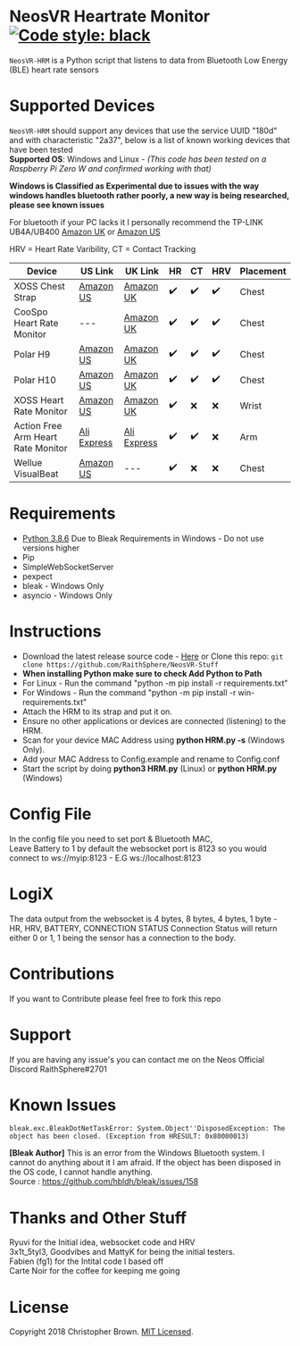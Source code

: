 # NeosVR Heartrate Monitor [![Code style: black](https://img.shields.io/badge/code%20style-black-000000.svg)](https://github.com/psf/black)

`NeosVR-HRM` is a Python script that listens to data from Bluetooth Low Energy (BLE) heart rate sensors 

# Supported Devices
`NeosVR-HRM` should support any devices that use the service UUID "180d" and with characteristic "2a37", below is a list of known working devices that have been tested
<BR><B>Supported OS</B>: Windows and Linux - *(This code has been tested on a Raspberry Pi Zero W and confirmed working with that)*
  
__Windows is Classified as Experimental due to issues with the way windows handles bluetooth rather poorly, a new way is being researched, please see known issues__
  
For bluetooth if your PC lacks it I personally recommend the TP-LINK UB4A/UB400 [Amazon UK](https://www.amazon.co.uk/TP-LINK-UB4A-Bluetooth-Computer-Receiver/dp/B07YLDVM6B/) or [Amazon US](https://www.amazon.com/TP-Link-Bluetooth-Receiver-Controllers-UB400/dp/B07V1SZCY6/)

HRV = Heart Rate Varibility, CT = Contact Tracking

Device | US Link | UK Link | HR | CT | HRV | Placement
--- | --- | --- | --- | --- | --- | ---
XOSS Chest Strap | [Amazon US](https://www.amazon.com/XOSS-Monitor-Bluetooth-Wireless-Accessories/dp/B0822SFPTF/ref=sr_1_2?dchild=1&keywords=xoss+hrm&sr=8-2) | [Amazon UK](https://www.amazon.co.uk/XOSS-Monitor-Bluetooth-Waterproof-Computers/dp/B087LWS3BN/ref=sr_1_7?dchild=1&keywords=Xoss&qid=1604476420&sr=8-7) | ✔️ | ✔️ | ✔️ | Chest
CooSpo Heart Rate Monitor | --- | [Amazon UK](https://www.amazon.co.uk/CooSpo-Monitor-Bluetooth-Training-concept2/dp/B07SFTNXSD/) | ✔️ | ✔️ | ✔️| Chest
Polar H9 | [Amazon US](https://www.amazon.com/POLAR-H9-Heart-Rate-Sensor/dp/B08GHH4ZKL) |  [Amazon UK](https://www.amazon.co.uk/POLAR-Unisexs-Sensor-Bluetooth-Waterproof-Monitor/dp/B08411DQ96) | ✔️ | ✔️ | ✔️ | Chest
Polar H10 | [Amazon US](https://www.amazon.com/Polar-Heart-Rate-Monitor-Women/dp/B07PM54P4N/ref=sr_1_4?dchild=1&keywords=Polar+H9&sr=8-4) | [Amazon UK](https://www.amazon.co.uk/Polar-Monitor-Bluetooth-Waterproof-Sensor/dp/B07PM54P4N) | ✔️ | ✔️ | ✔️ | Chest
XOSS Heart Rate Monitor | [Amazon US](https://www.amazon.com/XOSS-Optical-Bluetooth-Wireless-Accessories/dp/B07H3QN6JC/ref=sr_1_13?dchild=1&keywords=XOSS&qid=1605379692&sr=8-13) | [Amazon UK](https://www.amazon.co.uk/XOSS-Monitor-Bluetooth-Smart-phone-Computer/dp/B07QLQM5VG/ref=sr_1_8?dchild=1&keywords=Xoss&qid=1605379649&sr=8-8) | ✔️ | ❌ | ❌ | Wrist
Action Free Arm Heart Rate Monitor | [Ali Express](https://www.aliexpress.com/item/4000900323749.html) | [Ali Express](https://www.aliexpress.com/item/4000900323749.html) | ✔️ | ✔️ | ❌ | Arm
Wellue VisualBeat | [Amazon US](https://www.amazon.com/Wellue-VisualBeat-Bluetooth-Exercise-Waterproof/dp/B07Y744XM8) | --- | ✔️ | ❌ | ❌ | Chest


# Requirements
* [Python 3.8.6](https://www.python.org/downloads/release/python-386/) Due to Bleak Requirements in Windows - Do not use versions higher
* Pip
* SimpleWebSocketServer
* pexpect
* bleak - Windows Only
* asyncio - Windows Only

# Instructions
* Download the latest release source code - [Here](https://github.com/RaithSphere/NeosVR-Stuff/releases) or Clone this repo: `git clone https://github.com/RaithSphere/NeosVR-Stuff`
* **When installing Python make sure to check Add Python to Path**
* For Linux - Run the command "python -m pip install -r requirements.txt"
* For Windows - Run the command "python -m pip install -r win-requirements.txt"
* Attach the HRM to its strap and put it on.
* Ensure no other applications or devices are connected (listening) to the HRM.
* Scan for your device MAC Address using **python HRM.py -s** (Windows Only).
* Add your MAC Address to Config.example and rename to Config.conf
* Start the script by doing **python3 HRM.py** (Linux) or **python HRM.py** (Windows)


# Config File
In the config file you need to set port & Bluetooth MAC, 
<BR>Leave Battery to 1 by default the websocket port is 8123 so you would connect to ws://myip:8123 - E.G ws://localhost:8123

# LogiX
The data output from the websocket is 4 bytes, 8 bytes, 4 bytes, 1 byte - HR, HRV, BATTERY, CONNECTION STATUS
Connection Status will return either 0 or 1, 1 being the sensor has a connection to the body.

# Contributions
If you want to Contribute please feel free to fork this repo

# Support
If you are having any issue's you can contact me on the Neos Official Discord RaithSphere#2701

# Known Issues
`bleak.exc.BleakDotNetTaskError: System.Object''DisposedException: The object has been closed. (Exception from HRESULT: 0x80000013)`

__[Bleak Author]__ This is an error from the Windows Bluetooth system. I cannot do anything about it I am afraid. If the object has been disposed in the OS code, I cannot handle anything.<BR> 
Source : https://github.com/hbldh/bleak/issues/158

# Thanks and Other Stuff
Ryuvi for the Initial idea, websocket code and HRV
<BR>3x1t_5tyl3, Goodvibes and MattyK for being the initial testers.
<BR>Fabien (fg1) for the Intital code I based off
<BR>Carte Noir for the coffee for keeping me going

# License
Copyright 2018 Christopher Brown.
[MIT Licensed](https://chbrown.github.io/licenses/MIT/#2018).
